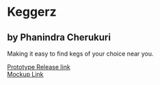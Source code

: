# Keggerz
## by Phanindra Cherukuri
Making it easy to find kegs of your choice near you.  
  
  [Prototype Release link](http://iti410-fall15.rutgers-sci.domains/group2/Keggers_Final/index.html)  
  [Mockup Link](http://googledrive.com/host/0B-CNTkqYFAwMTXhSOWZEUHU2WDQ/index.html)
